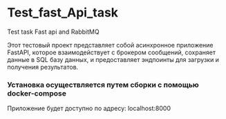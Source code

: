 # Test_fast_Api_task
Test task Fast api and RabbitMQ

Этот тестовый проект представляет собой асинхронное приложение FastAPI, которое взаимодействует с брокером сообщений, сохраняет данные в SQL базу данных, и предоставляет эндпоинты для загрузки и получения результатов.

### Установка осуществляется путем сборки с помощью docker-compose
Приложение будет доступно по адресу: localhost:8000 
